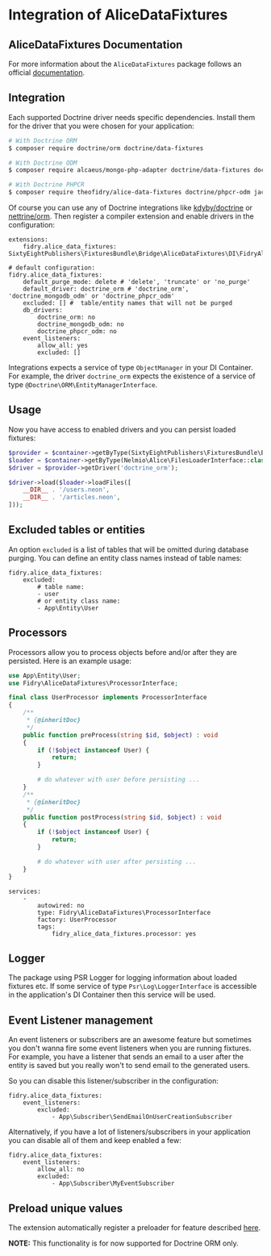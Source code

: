 # Integration of AliceDataFixtures

## AliceDataFixtures Documentation

For more information about the `AliceDataFixtures` package follows an official [documentation](https://github.com/theofidry/AliceDataFixtures/blob/master/README.md).

## Integration

Each supported Doctrine driver needs specific dependencies. Install them for the driver that you were chosen for your application:

```bash
# With Doctrine ORM
$ composer require doctrine/orm doctrine/data-fixtures

# With Doctrine ODM
$ composer require alcaeus/mongo-php-adapter doctrine/data-fixtures doctrine/mongodb-odm

# With Doctrine PHPCR
$ composer require theofidry/alice-data-fixtures doctrine/phpcr-odm jackalope/jackalope-doctrine-dbal
```

Of course you can use any of Doctrine integrations like [kdyby/doctrine](https://github.com/Kdyby/Doctrine) or [nettrine/orm](https://github.com/nettrine/orm).
Then register a compiler extension and enable drivers in the configuration:

```neon
extensions:
	fidry.alice_data_fixtures: SixtyEightPublishers\FixturesBundle\Bridge\AliceDataFixtures\DI\FidryAliceDataFixturesExtension

# default configuration:
fidry.alice_data_fixtures:
	default_purge_mode: delete # 'delete', 'truncate' or 'no_purge'
	default_driver: doctrine_orm # 'doctrine_orm', 'doctrine_mongodb_odm' or 'doctrine_phpcr_odm'
	excluded: [] #  table/entity names that will not be purged
	db_drivers:
		doctrine_orm: no
		doctrine_mongodb_odm: no
		doctrine_phpcr_odm: no
	event_listeners:
		allow_all: yes
		excluded: []
```

Integrations expects a service of type `ObjectManager` in your DI Container. For example, the driver `doctrine_orm` expects the existence of a service of type `@Doctrine\ORM\EntityManagerInterface`.

## Usage

Now you have access to enabled drivers and you can persist loaded fixtures:

```php
$provider = $container->getByType(SixtyEightPublishers\FixturesBundle\Bridge\AliceDataFixtures\Driver\DriverProviderInterface::class);
$loader = $container->getByType(Nelmio\Alice\FilesLoaderInterface::class);
$driver = $provider->getDriver('doctrine_orm');

$driver->load($loader->loadFiles([
    __DIR__ . '/users.neon',
    __DIR__ . '/articles.neon',
]));
```

## Excluded tables or entities

An option `excluded` is a list of tables that will be omitted during database purging. You can define an entity class names instead of table names:

```neon
fidry.alice_data_fixtures:
	excluded:
		# table name:
		- user
		# or entity class name:
		- App\Entity\User
```

## Processors

Processors allow you to process objects before and/or after they are persisted. Here is an example usage: 

```php
use App\Entity\User;
use Fidry\AliceDataFixtures\ProcessorInterface;

final class UserProcessor implements ProcessorInterface
{
    /**
     * {@inheritDoc}
     */
    public function preProcess(string $id, $object) : void
    {
        if (!$object instanceof User) {
            return;
        }

        # do whatever with user before persisting ...
    }
    /**
     * {@inheritDoc}
     */
    public function postProcess(string $id, $object) : void
    {
        if (!$object instanceof User) {
            return;
        }

        # do whatever with user after persisting ...
    }
}
```

```neon
services:
	-
		autowired: no
		type: Fidry\AliceDataFixtures\ProcessorInterface
		factory: UserProcessor
		tags:
			fidry_alice_data_fixtures.processor: yes
```

## Logger

The package using PSR Logger for logging information about loaded fixtures etc. 
If some service of type `Psr\Log\LoggerInterface` is accessible in the application's DI Container then this service will be used.

## Event Listener management

An event listeners or subscribers are an awesome feature but sometimes you don't wanna fire some event listeners when you are running fixtures.
For example, you have a listener that sends an email to a user after the entity is saved but you really won't to send email to the generated users.

So you can disable this listener/subscriber in the configuration:

```neon
fidry.alice_data_fixtures:
	event_listeners:
		excluded: 
			- App\Subscriber\SendEmailOnUserCreationSubscriber
```

Alternatively, if you have a lot of listeners/subscribers in your application you can disable all of them and keep enabled a few:

```neon
fidry.alice_data_fixtures:
	event_listeners:
		allow_all: no
		excluded: 
			- App\Subscriber\MyEventSubscriber
```

## Preload unique values

The extension automatically register a preloader for feature described [here](alice.md#preload-unique-values).

**NOTE:** This functionality is for now supported for Doctrine ORM only.
